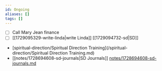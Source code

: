 ```yaml
---
id: Ongoing
aliases: []
tags: []
---
```


- [ ] Call Mary Jean finance
- [ ] [[1729095329-write-linda|write Linda]] [[1729094732-sd|SD]]
- [spiritual-direction/Spiritual Direction Training](/spiritual-direction/Spiritual Direction Training.md)
- [[notes/1728694608-sd-journals|SD Journals]] [notes/1728694608-sd-journals.md](notes/1728694608-sd-journals.md)
